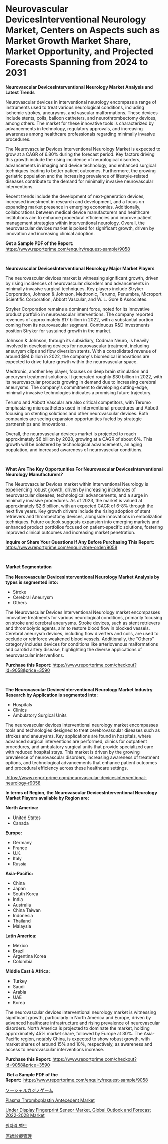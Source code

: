 <p><h1>Neurovascular DevicesInterventional Neurology Market, Centers on Aspects such as Market Growth Market Share, Market Opportunity, and Projected Forecasts Spanning from 2024 to 2031</h1></p><p><strong>Neurovascular DevicesInterventional Neurology Market Analysis and Latest Trends</strong></p>
<p><p>Neurovascular devices in interventional neurology encompass a range of instruments used to treat various neurological conditions, including ischemic strokes, aneurysms, and vascular malformations. These devices include stents, coils, balloon catheters, and neurothrombectomy devices, among others. The market for these innovative tools is characterized by advancements in technology, regulatory approvals, and increasing awareness among healthcare professionals regarding minimally invasive procedures.</p><p>The Neurovascular Devices Interventional Neurology Market is expected to grow at a CAGR of 6.80% during the forecast period. Key factors driving this growth include the rising incidence of neurological disorders, advancements in imaging and device technology, and enhanced surgical techniques leading to better patient outcomes. Furthermore, the growing geriatric population and the increasing prevalence of lifestyle-related diseases contribute to the demand for minimally invasive neurovascular interventions.</p><p>Recent trends include the development of next-generation devices, increased investment in research and development, and a focus on expanding market presence in emerging economies. Additionally, collaborations between medical device manufacturers and healthcare institutions aim to enhance procedural efficiencies and improve patient management strategies within interventional neurology. Overall, the neurovascular devices market is poised for significant growth, driven by innovation and increasing clinical adoption.</p></p>
<p><strong>Get a Sample PDF of the Report:&nbsp;</strong> <a href="https://www.reportprime.com/enquiry/request-sample/9058">https://www.reportprime.com/enquiry/request-sample/9058</a></p>
<p>&nbsp;</p>
<p><strong>Neurovascular DevicesInterventional Neurology Major Market Players</strong></p>
<p><p>The neurovascular devices market is witnessing significant growth, driven by rising incidences of neurovascular disorders and advancements in minimally invasive surgical techniques. Key players include Stryker Corporation, Johnson & Johnson, Medtronic, Terumo, Penumbra, Microport Scientific Corporation, Abbott Vascular, and W. L. Gore & Associates.</p><p>Stryker Corporation remains a dominant force, noted for its innovative product portfolio in neurovascular interventions. The company reported revenues of approximately $17 billion in 2022, with a substantial portion coming from its neurovascular segment. Continuous R&D investments position Stryker for sustained growth in the market.</p><p>Johnson & Johnson, through its subsidiary, Codman Neuro, is heavily involved in developing devices for neurovascular treatment, including aneurysm clips and flow diversion stents. With a consolidated revenue of around $94 billion in 2022, the company's biomedical innovations are expected to drive future growth within the neurovascular space.</p><p>Medtronic, another key player, focuses on deep brain stimulation and aneurysm treatment solutions. It generated roughly $30 billion in 2022, with its neurovascular products growing in demand due to increasing cerebral aneurysms. The company's commitment to developing cutting-edge, minimally invasive technologies indicates a promising future trajectory.</p><p>Terumo and Abbott Vascular are also critical competitors, with Terumo emphasizing microcatheters used in interventional procedures and Abbott focusing on stenting solutions and other neurovascular devices. Both companies are seeing expansion opportunities fueled by strategic partnerships and innovations.</p><p>Overall, the neurovascular devices market is projected to reach approximately $6 billion by 2028, growing at a CAGR of about 6%. This growth will be bolstered by technological advancements, an aging population, and increased awareness of neurovascular conditions.</p></p>
<p>&nbsp;</p>
<p><strong>What Are The Key Opportunities For Neurovascular DevicesInterventional Neurology Manufacturers?</strong></p>
<p><p>The Neurovascular Devices market within Interventional Neurology is experiencing robust growth, driven by increasing incidences of neurovascular diseases, technological advancements, and a surge in minimally invasive procedures. As of 2023, the market is valued at approximately $2.6 billion, with an expected CAGR of 6-8% through the next five years. Key growth drivers include the rising adoption of stent retrievers and thrombectomy devices, alongside innovations in embolization techniques. Future outlook suggests expansion into emerging markets and enhanced product portfolios focused on patient-specific solutions, fostering improved clinical outcomes and increasing market penetration.</p></p>
<p><strong>Inquire or Share Your Questions If Any Before Purchasing This Report:</strong> <a href="https://www.reportprime.com/enquiry/pre-order/9058">https://www.reportprime.com/enquiry/pre-order/9058</a></p>
<p>&nbsp;</p>
<p><strong>Market Segmentation</strong></p>
<p><strong>The Neurovascular DevicesInterventional Neurology Market Analysis by types is segmented into:</strong></p>
<p><ul><li>Stroke</li><li>Cerebral Aneurysm</li><li>Others</li></ul></p>
<p><p>The Neurovascular Devices Interventional Neurology market encompasses innovative treatments for various neurological conditions, primarily focusing on stroke and cerebral aneurysms. Stroke devices, such as stent retrievers and thrombolytic agents, aim to restore blood flow in blocked vessels. Cerebral aneurysm devices, including flow diverters and coils, are used to occlude or reinforce weakened blood vessels. Additionally, the "Others" category includes devices for conditions like arteriovenous malformations and carotid artery disease, highlighting the diverse applications of neurovascular interventions.</p></p>
<p><strong>Purchase this Report:&nbsp;</strong><a href="https://www.reportprime.com/checkout?id=9058&price=3590">https://www.reportprime.com/checkout?id=9058&price=3590</a></p>
<p>&nbsp;</p>
<p><strong>The Neurovascular DevicesInterventional Neurology Market Industry Research by Application is segmented into:</strong></p>
<p><ul><li>Hospitals</li><li>Clinics</li><li>Ambulatory Surgical Units</li></ul></p>
<p><p>The neurovascular devices interventional neurology market encompasses tools and technologies designed to treat cerebrovascular diseases such as strokes and aneurysms. Key applications are found in hospitals, where advanced surgical interventions are performed, clinics for outpatient procedures, and ambulatory surgical units that provide specialized care with reduced hospital stays. This market is driven by the growing prevalence of neurovascular disorders, increasing awareness of treatment options, and technological advancements that enhance patient outcomes and procedural efficiency across these healthcare settings.</p></p>
<p><a href="https://www.reportprime.com/neurovascular-devicesinterventional-neurology-r9058">&nbsp;https://www.reportprime.com/neurovascular-devicesinterventional-neurology-r9058</a></p>
<p><strong>In terms of Region, the Neurovascular DevicesInterventional Neurology Market Players available by Region are:</strong></p>
<p>
    <p> <strong> North America: </strong>
        <ul>
            <li>United States</li>
            <li>Canada</li>
        </ul>
        </p> 
    <p> <strong> Europe: </strong>
        <ul>
            <li>Germany</li>
            <li>France</li>
            <li>U.K.</li>
            <li>Italy</li>
            <li>Russia</li>
        </ul>
        </p> 
    <p> <strong> Asia-Pacific: </strong>
        <ul>
            <li>China</li>
            <li>Japan</li>
            <li>South Korea</li>
            <li>India</li>
            <li>Australia</li>
            <li>China Taiwan</li>
            <li>Indonesia</li>
            <li>Thailand</li>
            <li>Malaysia</li>
        </ul>
        </p> 
    <p> <strong> Latin America: </strong>
        <ul>
            <li>Mexico</li>
            <li>Brazil</li>
            <li>Argentina Korea</li>
            <li>Colombia</li>
        </ul>
        </p> 
    <p> <strong> Middle East & Africa: </strong>
        <ul>
            <li>Turkey</li>
            <li>Saudi</li>
            <li>Arabia</li>
            <li>UAE</li>
            <li>Korea</li>
        </ul>
    </p>
    </p>
<p><p>The neurovascular devices interventional neurology market is witnessing significant growth, particularly in North America and Europe, driven by advanced healthcare infrastructure and rising prevalence of neurovascular disorders. North America is projected to dominate the market, holding approximately 45% market share, followed by Europe at 30%. The Asia-Pacific region, notably China, is expected to show robust growth, with market shares of around 15% and 10%, respectively, as awareness and access to neurovascular interventions increase.</p></p>
<p><strong>Purchase this Report: </strong><a href="https://www.reportprime.com/checkout?id=9058&price=3590">https://www.reportprime.com/checkout?id=9058&price=3590</a></p>
<p>&nbsp;<strong>Get a Sample PDF of the Report:&nbsp;&nbsp;</strong><a href="https://www.reportprime.com/enquiry/request-sample/9058">https://www.reportprime.com/enquiry/request-sample/9058</a></p>
<p><strong></strong></p>
<p><p><a href="https://medium.com/@natkinneij6j/social-casino-games-market-%E3%81%AE%E3%82%B0%E3%83%AD%E3%83%BC%E3%83%90%E3%83%AB%E5%B8%82%E5%A0%B4%E6%A6%82%E8%A6%81%E3%81%AF-%E4%B8%96%E7%95%8C%E3%81%8A%E3%82%88%E3%81%B3%E4%B8%BB%E8%A6%81%E5%B8%82%E5%A0%B4%E3%81%AB%E3%81%8A%E3%81%91%E3%82%8B%E6%A5%AD%E7%95%8C%E3%81%AB%E5%BD%B1%E9%9F%BF%E3%82%92%E4%B8%8E%E3%81%88%E3%82%8B%E4%B8%BB%E8%A6%81%E3%81%AA%E3%83%88%E3%83%AC%E3%83%B3%E3%83%89%E3%81%AB%E3%81%A4%E3%81%84%E3%81%A6-%E7%8B%AC%E8%87%AA%E3%81%AE%E8%A6%96%E7%82%B9%E3%82%92%E6%8F%90%E4%BE%9B%E3%81%97%E3%81%BE%E3%81%99-a8f2ccb1c43d">ソーシャルカジノゲーム</a></p><p><a href="https://www.linkedin.com/pulse/global-plasma-thromboplastin-antecedent-market-opportunities-mryue?trackingId=Zb%2FR3zwRRzSYqf1HdzjASQ%3D%3D">Plasma Thromboplastin Antecedent Market</a></p><p><a href="https://medium.com/@jennettebus9u8/the-under-display-fingerprint-sensor-market-global-outlook-and-forecast-2022-2028-market-deeb6b7f5292">Under Display Fingerprint Sensor Market, Global Outlook and Forecast 2022-2028 Market</a></p><p><a href="https://medium.com/@eiehrdy77/nuclear-power-valve-market-%EC%9D%98-%EA%B8%80%EB%A1%9C%EB%B2%8C-%EC%8B%9C%EC%9E%A5-%EA%B0%9C%EC%9A%94%EB%8A%94-%EC%A0%84-%EC%84%B8%EA%B3%84-%EB%B0%8F-%EC%A3%BC%EC%9A%94-%EC%8B%9C%EC%9E%A5%EC%9D%98-%EC%82%B0%EC%97%85%EC%97%90-%EC%98%81%ED%96%A5%EC%9D%84-%EB%AF%B8%EC%B9%98%EB%8A%94-%EC%A3%BC%EC%9A%94-%ED%8A%B8%EB%A0%8C%EB%93%9C%EC%97%90-%EB%8C%80%ED%95%9C-%EB%8F%85%ED%8A%B9%ED%95%9C-%EA%B4%80%EC%A0%90%EC%9D%84-%EC%A0%9C%EA%B3%B5%ED%95%A9%EB%8B%88%EB%8B%A4-863408c4e70c">원자력 밸브</a></p><p><a href="https://medium.com/@dfg5fff/physician-practice-management-market-%E3%81%AE%E3%82%B0%E3%83%AD%E3%83%BC%E3%83%90%E3%83%AB%E5%B8%82%E5%A0%B4%E6%A6%82%E8%A6%81%E3%81%AF-%E4%B8%96%E7%95%8C%E3%81%8A%E3%82%88%E3%81%B3%E4%B8%BB%E8%A6%81%E5%B8%82%E5%A0%B4%E3%81%AB%E3%81%8A%E3%81%91%E3%82%8B%E6%A5%AD%E7%95%8C%E3%81%AB%E5%BD%B1%E9%9F%BF%E3%82%92%E4%B8%8E%E3%81%88%E3%82%8B%E4%B8%BB%E8%A6%81%E3%81%AA%E3%83%88%E3%83%AC%E3%83%B3%E3%83%89%E3%81%AB%E3%81%A4%E3%81%84%E3%81%A6-%E7%8B%AC%E8%87%AA%E3%81%AE%E8%A6%96%E7%82%B9%E3%82%92%E6%8F%90%E4%BE%9B%E3%81%97%E3%81%BE%E3%81%99-5977177600d6">医師診療管理</a></p></p>